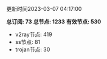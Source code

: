 更新时间2023-03-07 04:17:00

**总订阅: 73**
**总节点: 1233**
**有效节点: 530**
- v2ray节点: 419
- ss节点: 81
- trojan节点: 30
